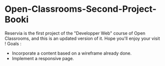 # Open-Classrooms-Second-Project-Booki
Reservia is the first project of the "Developper Web" course of Open Classrooms, and this is an updated version of it. Hope you'll enjoy your visit !
Goals :
- Incorporate a content based on a wireframe already done.
- Implement a responsive page.
